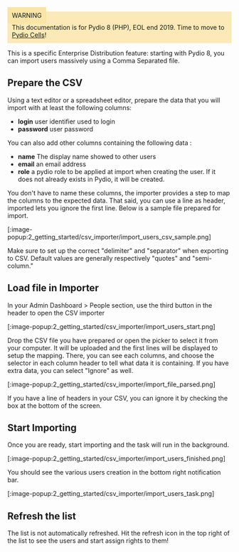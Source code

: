 <div style="background-color: #fbe9b7;font-size: 14px;">
<span style="background-color: #fae4a6;padding: 10px;">WARNING</span>
<span style="padding: 10px;display: inline-block;">This documentation is for Pydio 8 (PHP), EOL end 2019. Time to move to <a href="https://pydio.com/en/docs/cells/v2/quick-start">Pydio Cells</a>!</span>
</div>

This is a specific Enterprise Distribution feature: starting with Pydio 8, you can import users massively using a Comma Separated file.

## Prepare the CSV  

Using a text editor or a spreadsheet editor, prepare the data that you will import with at least the following columns: 

 - **login** user identifier used to login
 - **password** user password

You can also add other columns containing the following data : 

 - **name** The display name showed to other users
 - **email** an email address
 - **role** a pydio role to be applied at import when creating the user. If it does not already exists in Pydio, it will be created.

You don't have to name these columns, the importer provides a step to map the columns to the expected data. That said, you can use a line as header, imported lets you 
ignore the first line. Below is a sample file prepared for import.

[:image-popup:2_getting_started/csv_importer/import_users_csv_sample.png]

Make sure to set up the correct "delimiter" and "separator" when exporting to CSV. Default values are generally respectively "quotes" and "semi-column."

## Load file in Importer

In your Admin Dashboard > People section, use the third button in the header to open the CSV importer

[:image-popup:2_getting_started/csv_importer/import_users_start.png]

Drop the CSV file you have prepared or open the picker to select it from your computer. It will be uploaded and the first lines will be displayed to setup the mapping.
There, you can see each columns, and choose the selector in each column header to tell what data it is containing. If you have extra data, you can select "Ignore" as well.

[:image-popup:2_getting_started/csv_importer/import_file_parsed.png]

If you have a line of headers in your CSV, you can ignore it by checking the box at the bottom of the screen.

## Start Importing

Once you are ready, start importing and the task will run in the background.

[:image-popup:2_getting_started/csv_importer/import_users_finished.png]

You should see the various users creation in the bottom right notification bar.

[:image-popup:2_getting_started/csv_importer/import_users_task.png]

## Refresh the list

The list is not automatically refreshed. Hit the refresh icon in the top right of the list to see the users and start assign rights to them!